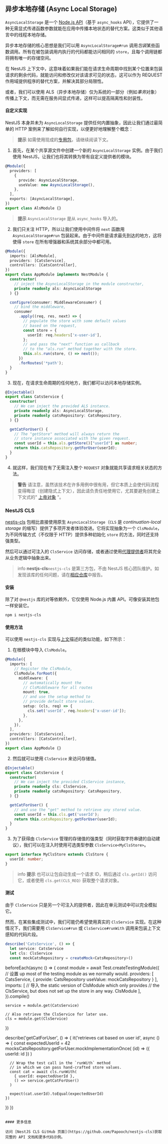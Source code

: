 ## 异步本地存储 (Async Local Storage)

`AsyncLocalStorage` 是一个 [Node.js API](https://nodejs.org/api/async_context.html#async_context_class_asynclocalstorage)（基于 `async_hooks` API），它提供了一种无需显式传递函数参数就能在应用中传播本地状态的替代方案。这类似于其他语言中的线程本地存储。

异步本地存储的核心思想是我们可以用 `AsyncLocalStorage#run` 调用*包装*某些函数调用。所有在被包装调用内执行的代码都能访问相同的 `store`，且每个调用链都将拥有唯一的存储空间。

在 NestJS 上下文中，这意味着如果我们能在请求生命周期中找到某个位置来包装请求的剩余代码，就能访问和修改仅对该请求可见的状态，这可以作为 REQUEST 作用域提供程序的替代方案，并解决其部分局限性。

或者，我们可以使用 ALS（异步本地存储）仅为系统的一部分（例如*事务*对象）传播上下文，而无需在服务间显式传递，这样可以提高隔离性和封装性。

#### 自定义实现

NestJS 本身并未为 `AsyncLocalStorage` 提供任何内置抽象，因此让我们通过最简单的 HTTP 案例来了解如何自行实现，以便更好地理解整个概念：

> **提示** 如需使用现成的[专用包](#nestjs-cls)，请继续阅读下文。

1. 首先，在某个共享源文件中创建一个新的 `AsyncLocalStorage` 实例。由于我们使用 NestJS，让我们也将其转换为带有自定义提供者的模块。

```typescript title="als.module.ts"
@Module({
  providers: [
    {
      provide: AsyncLocalStorage,
      useValue: new AsyncLocalStorage(),
    },
  ],
  exports: [AsyncLocalStorage],
})
export class AlsModule {}
```

> **提示** `AsyncLocalStorage` 是从 `async_hooks` 导入的。

2. 我们只关注 HTTP，所以让我们使用中间件将 `next` 函数用 `AsyncLocalStorage#run` 包装起来。由于中间件是请求最先到达的地方，这将使得 `store` 在所有增强器和系统其余部分中都可用。

```typescript title="app.module.ts"
@Module({
  imports: [AlsModule],
  providers: [CatsService],
  controllers: [CatsController],
})
export class AppModule implements NestModule {
  constructor(
    // inject the AsyncLocalStorage in the module constructor,
    private readonly als: AsyncLocalStorage
  ) {}

  configure(consumer: MiddlewareConsumer) {
    // bind the middleware,
    consumer
      .apply((req, res, next) => {
        // populate the store with some default values
        // based on the request,
        const store = {
          userId: req.headers['x-user-id'],
        };
        // and pass the "next" function as callback
        // to the "als.run" method together with the store.
        this.als.run(store, () => next());
      })
      .forRoutes('*path');
  }
}
```

3.  现在，在请求生命周期的任何地方，我们都可以访问本地存储实例。

```ts title="cats.service"
@Injectable()
export class CatsService {
  constructor(
    // We can inject the provided ALS instance.
    private readonly als: AsyncLocalStorage,
    private readonly catsRepository: CatsRepository,
  ) {}

  getCatForUser() {
    // The "getStore" method will always return the
    // store instance associated with the given request.
    const userId = this.als.getStore()["userId"] as number;
    return this.catsRepository.getForUser(userId);
  }
}
```

4.  就这样，我们现在有了无需注入整个 `REQUEST` 对象就能共享请求相关状态的方法。

> **警告** 请注意，虽然该技术在许多用例中很有用，但它本质上会使代码流程变得晦涩（创建隐式上下文），因此请负责任地使用它，尤其要避免创建上下文式的" [上帝对象](https://en.wikipedia.org/wiki/God_object) "。

### NestJS CLS

[nestjs-cls](https://github.com/Papooch/nestjs-cls) 包相比直接使用原生 `AsyncLocalStorage`（`CLS` 是 _continuation-local storage_ 的缩写）提供了多项开发者体验改进。它将实现抽象为一个 `ClsModule`，为不同传输方式（不仅限于 HTTP）提供多种初始化 `store` 的方法，同时还支持强类型。

然后可以通过可注入的 `ClsService` 访问存储，或者通过使用[代理提供者](https://www.npmjs.com/package/nestjs-cls#proxy-providers)将其完全从业务逻辑中抽象出来。

> info **nestjs-cls**`nestjs-cls` 是第三方包，不由 NestJS 核心团队维护。如发现该库的任何问题，请在[相应仓库](https://github.com/Papooch/nestjs-cls/issues)中报告。

#### 安装

除了对 `@nestjs` 库的对等依赖外，它仅使用 Node.js 内置 API。可像安装其他包一样安装它。

```bash
npm i nestjs-cls
```

#### 使用方法

可以使用 `nestjs-cls` 实现与[上文](recipes/async-local-storage#自定义实现)描述的类似功能，如下所示：

1.  在根模块中导入 `ClsModule`。

```ts title="app.module"
@Module({
  imports: [
    // Register the ClsModule,
    ClsModule.forRoot({
      middleware: {
        // automatically mount the
        // ClsMiddleware for all routes
        mount: true,
        // and use the setup method to
        // provide default store values.
        setup: (cls, req) => {
          cls.set('userId', req.headers['x-user-id']);
        },
      },
    }),
  ],
  providers: [CatsService],
  controllers: [CatsController],
})
export class AppModule {}
```

2.  然后就可以使用 `ClsService` 来访问存储值。

```ts title="cats.service"
@Injectable()
export class CatsService {
  constructor(
    // We can inject the provided ClsService instance,
    private readonly cls: ClsService,
    private readonly catsRepository: CatsRepository,
  ) {}

  getCatForUser() {
    // and use the "get" method to retrieve any stored value.
    const userId = this.cls.get('userId');
    return this.catsRepository.getForUser(userId);
  }
}
```

3.  为了获得由 `ClsService` 管理的存储值的强类型（同时获取字符串键的自动建议），我们可以在注入时使用可选类型参数 `ClsService<MyClsStore>`。

```ts
export interface MyClsStore extends ClsStore {
  userId: number;
}
```

> info **提示** 也可以让包自动生成一个请求 ID，稍后通过 `cls.getId()` 访问它，或者使用 `cls.get(CLS_REQ)` 获取整个请求对象。

#### 测试

由于 `ClsService` 只是另一个可注入的提供者，因此在单元测试中可以完全模拟它。

然而，在某些集成测试中，我们可能仍希望使用真实的 `ClsService` 实现。在这种情况下，我们需要用 `ClsService#run` 或 `ClsService#runWith` 调用来包装上下文感知的代码片段。

```ts
describe('CatsService', () => {
  let service: CatsService
  let cls: ClsService
  const mockCatsRepository = createMock<CatsRepository>()
```

  beforeEach(async () => {
    const module = await Test.createTestingModule({
      // 设置 up most of the testing module as we normally would.
      providers: [
        CatsService,
        {
          provide: CatsRepository
          useValue: mockCatsRepository
        }
      ],
      imports: [
        // 导入 the static version of ClsModule which only provides
        // the ClsService, but does not set up the store in any way.
        ClsModule
      ],
    }).compile()

    service = module.get(CatsService)

    // Also retrieve the ClsService for later use.
    cls = module.get(ClsService)
  })

  describe('getCatForUser', () => {
    it('retrieves cat based on user id', async () => {
      const expectedUserId = 42
      mocksCatsRepository.getForUser.mockImplementationOnce(
        (id) => ({ userId: id })
      )

      // Wrap the test call in the `runWith` method
      // in which we can pass hand-crafted store values.
      const cat = await cls.runWith(
        { userId: expectedUserId },
        () => service.getCatForUser()
      )

      expect(cat.userId).toEqual(expectedUserId)
    })
  })
})
```

#### 更多信息

访问 [NestJS CLS GitHub 页面](https://github.com/Papooch/nestjs-cls)获取完整的 API 文档和更多代码示例。
